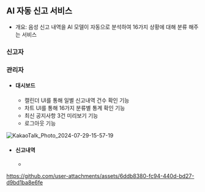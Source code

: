 ## AI 자동 신고 서비스

- 개요: 음성 신고 내역을 AI 모델이 자동으로 분석하여 16가지 상황에 대해 분류 해주는 서비스

### 신고자

### 관리자

- #### 대시보드
  - 캘린더 UI를 통해 일별 신고내역 건수 확인 기능
  - 차트 UI를 통해 16가지 분류별 통계 확인 기능
  - 최신 공지사항 3건 미리보기 기능
  - 로그아웃 기능

![KakaoTalk_Photo_2024-07-29-15-57-19](https://github.com/user-attachments/assets/888c37d1-b61d-4515-9c48-0930440e6b2e)

- #### 신고내역
  - 

https://github.com/user-attachments/assets/6ddb8380-fc94-440d-bd27-d9bd1ba8e6fe

